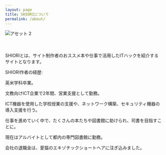 ```yaml
---
layout: page
title: SHIORIについて
permalink: /about/
---
```




![アセット 2](https://user-images.githubusercontent.com/112707839/198044795-42848205-95f0-4fed-8974-37b521b9a93d.png)
<br>
<br>
<br>
<br>
SHIORIとは、サイト制作者のおススメ本や仕事で活用したITハックを紹介するサイトとなります。

SHIORI作者の経歴:

英米学科卒業。


文教向けICT企業で2年間、営業支援として勤務。

ICT機器を使用した学校授業の支援や、ネットワーク構築、セキュリティ機器の導入支援を行う。


仕事を進めていく中で、たくさんの本たちや図書館に助けられ、司書を目指すことに。

現在はアルバイトとして都内の専門図書館に勤務。


会社の退職金は、愛猫のエキゾチックショートヘアに注ぎ込みました。
